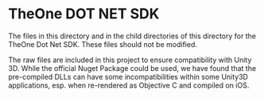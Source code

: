 ﻿# TheOne DOT NET SDK #
The files in this directory and in the child directories of this directory for the TheOne 
Dot Net SDK. These files should not be modified.

The raw files are included in this project to ensure compatibility with Unity 3D. While the official 
Nuget Package could be used, we have found that the pre-compiled DLLs can have some incompatibilities 
within some Unity3D applications, esp. when re-rendered as Objective C and compiled on iOS.
